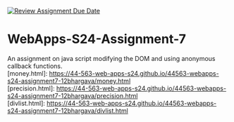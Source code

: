 [![Review Assignment Due Date](https://classroom.github.com/assets/deadline-readme-button-24ddc0f5d75046c5622901739e7c5dd533143b0c8e959d652212380cedb1ea36.svg)](https://classroom.github.com/a/cdqffI9o)
# WebApps-S24-Assignment-7
An assignment on java script modifying the DOM and using anonymous callback functions. <br>
[money.html]: https://44-563-web-apps-s24.github.io/44563-webapps-s24-assignment7-12bhargava/money.html <br>
[precision.html]: https://44-563-web-apps-s24.github.io/44563-webapps-s24-assignment7-12bhargava/precision.html <br>
[divlist.html]: https://44-563-web-apps-s24.github.io/44563-webapps-s24-assignment7-12bhargava/divlist.html <br>
